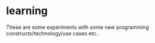 # learning
These are some experiments with some new programming constructs/technology/use cases etc..
